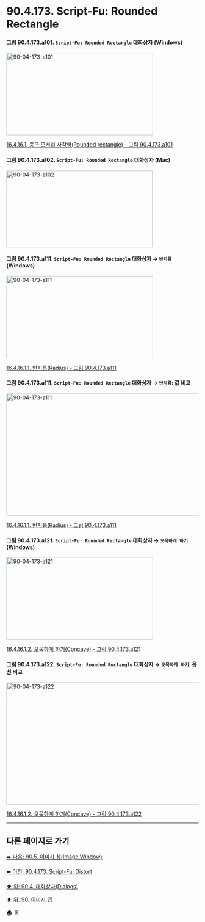 # 90.4.173. Script-Fu: Rounded Rectangle

<a id="90-04-173-a101"></a>

#### 그림 90.4.173.a101. `Script-Fu: Rounded Rectangle` 대화상자 (Windows)
<img width="384" height="216" alt="90-04-173-a101" src="https://github.com/user-attachments/assets/cfb86d31-9e31-4396-b921-6dc44d4e23ec" />

[16.4.16.1. 둥근 모서리 사각형(Rounded rectangle) - 그림 90.4.173.a101](./16-04-16-01-00-description_of_the_rounded_rectangle_dialog_window.md#90-04-173-a101)

<a id="90-04-173-a102"></a>

#### 그림 90.4.173.a102. `Script-Fu: Rounded Rectangle` 대화상자 (Mac)
<img width="383" height="201" alt="90-04-173-a102" src="https://github.com/user-attachments/assets/89e0704e-1fcc-414b-b9b6-9d533dc00b60" />

<a id="90-04-173-a111"></a>

#### 그림 90.4.173.a111. `Script-Fu: Rounded Rectangle` 대화상자 → `반지름` (Windows)
<img width="384" height="216" alt="90-04-173-a111" src="https://github.com/user-attachments/assets/f36cfed6-a15c-413b-a858-8b2a4ef76f60" />

[16.4.16.1.1. 반지름(Radius) - 그림 90.4.173.a111](./16-04-16-01-01-radius.md#90-04-173-a111)

<a id="90-04-173-a111"></a>

#### 그림 90.4.173.a111. `Script-Fu: Rounded Rectangle` 대화상자 → `반지름`: 값 비교
<img width="960" height="320" alt="90-04-173-a111" src="https://github.com/user-attachments/assets/74d16a1e-fa13-4ead-9082-fbbf259f80ef" />

[16.4.16.1.1. 반지름(Radius) - 그림 90.4.173.a111](./16-04-16-01-01-radius.md#90-04-173-a111)

<a id="90-04-173-a121"></a>

#### 그림 90.4.173.a121. `Script-Fu: Rounded Rectangle` 대화상자 → `오목하게 하기` (Windows)
<img width="384" height="216" alt="90-04-173-a121" src="https://github.com/user-attachments/assets/91c645ae-9ed2-45af-b53a-5667c1364d2e" />

[16.4.16.1.2. 오목하게 하기(Concave) - 그림 90.4.173.a121](./16-04-16-01-02-concave.md#90-04-173-a121)

<a id="90-04-173-a122"></a>

#### 그림 90.4.173.a122. `Script-Fu: Rounded Rectangle` 대화상자 → `오목하게 하기`: 옵션 비교
<img width="640" height="320" alt="90-04-173-a122" src="https://github.com/user-attachments/assets/dadd5a5d-74bb-442f-98f6-f672b05b8205" />

[16.4.16.1.2. 오목하게 하기(Concave) - 그림 90.4.173.a122](./16-04-16-01-02-concave.md#90-04-173-a122)

***

## 다른 페이지로 가기

[➡️ 다음: 90.5. 이미지 창(Image Window)](./90-05-00-image_window.md)

[⬅️ 이전: 90.4.173. Script-Fu: Distort](./90-04-0173-script_fu_distort.md)

[⬆️ 위: 90.4. 대화상자(Dialogs)](./90-04-0000-dialogs.md)

[⬆️ 위: 90. 이미지 맵](./90-00-image-map.md)

[🏠 홈](./00-home.md)